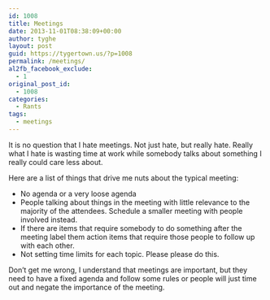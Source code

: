 ```yaml
---
id: 1008
title: Meetings
date: 2013-11-01T08:38:09+00:00
author: tyghe
layout: post
guid: https://tygertown.us/?p=1008
permalink: /meetings/
al2fb_facebook_exclude:
  - 1
original_post_id:
  - 1008
categories:
  - Rants
tags:
  - meetings
---
```

It is no question that I hate meetings. Not just hate, but really hate. Really what I hate is wasting time at work while somebody talks about something I really could care less about.

Here are a list of things that drive me nuts about the typical meeting:

  * No agenda or a very loose agenda
  * People talking about things in the meeting with little relevance to the majority of the attendees. Schedule a smaller meeting with people involved instead.
  * If there are items that require somebody to do something after the meeting label them action items that require those people to follow up with each other.
  * Not setting time limits for each topic. Please please do this.

Don&#8217;t get me wrong, I understand that meetings are important, but they need to have a fixed agenda and follow some rules or people will just time out and negate the importance of the meeting.
